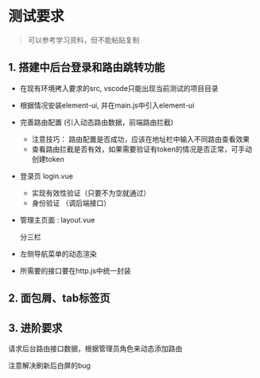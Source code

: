 # 测试要求

> 可以参考学习资料，但不能粘贴复制
>

## 1. 搭建中后台登录和路由跳转功能

- 在现有环境拷入要求的src, vscode只能出现当前测试的项目目录
- 根据情况安装element-ui, 并在main.js中引入element-ui
- 完善路由配置  (引入动态路由数据，前端路由拦截)
  - 注意技巧： 路由配置是否成功，应该在地址栏中输入不同路由查看效果
  - 查看路由拦截是否有效，如果需要验证有token的情况是否正常，可手动创建token

- 登录页 login.vue
  - 实现有效性验证（只要不为空就通过）
  - 身份验证 （调后端接口）

- 管理主页面 : layout.vue

  分三栏

- 左侧导航菜单的动态渲染
- 所需要的接口要在http.js中统一封装

## 2. 面包屑、tab标签页

## 3.  进阶要求

请求后台路由接口数据，根据管理员角色来动态添加路由

注意解决刷新后白屏的bug



